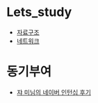 # Lets_study

- [자료구조](https://github.com/sweetlulu486/Lets_study/tree/master/data_structure)
- [네트워크](https://github.com/sweetlulu486/Lets_study/tree/master/network)

# 동기부여

- [쟈 미님의 네이버 인턴십 후기](https://jyami.tistory.com/116)
